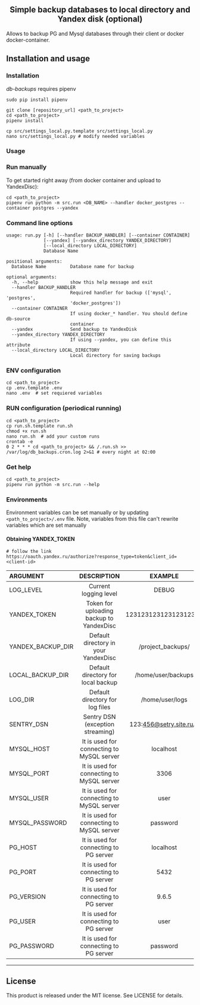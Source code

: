 <h2 align="center">Simple backup databases to local directory and Yandex disk (optional)</h2>

Allows to backup PG and Mysql databases through their client or docker docker-container.

## Installation and usage
### Installation
*db-backups* requires pipenv
```shell script
sudo pip install pipenv
```

```shell script
git clone [repository_url] <path_to_project>
cd <path_to_project>
pipenv install

cp src/settings_local.py.template src/settings_local.py
nano src/settings_local.py # modify needed variables
```

### Usage

### Run manually 
To get started right away (from docker container and upload to YandexDisc):
```shell script
cd <path_to_project>
pipenv run python -m src.run <DB_NAME> --handler docker_postgres --container postgres --yandex
```

### Command line options
```text
usage: run.py [-h] [--handler BACKUP_HANDLER] [--container CONTAINER]
              [--yandex] [--yandex_directory YANDEX_DIRECTORY]
              [--local_directory LOCAL_DIRECTORY]
              Database Name

positional arguments:
  Database Name         Database name for backup

optional arguments:
  -h, --help            show this help message and exit
  --handler BACKUP_HANDLER
                        Required handler for backup (['mysql', 'postgres',
                        'docker_postgres'])
  --container CONTAINER
                        If using docker_* handler. You should define db-source
                        container
  --yandex              Send backup to YandexDisk
  --yandex_directory YANDEX_DIRECTORY
                        If using --yandex, you can define this attribute
  --local_directory LOCAL_DIRECTORY
                        Local directory for saving backups

```


### ENV configuration
```shell script
cd <path_to_project>
cp .env.template .env
nano .env  # set requiered variables
```

### RUN configuration (periodical running) 
```shell script
cd <path_to_project>
cp run.sh.template run.sh
chmod +x run.sh
nano run.sh  # add your custom runs
crontab -e
0 2 * * * cd <path_to_project> && /.run.sh >> /var/log/db_backups.cron.log 2>&1 # every night at 02:00
```

### Get help
```shell script
cd <path_to_project>
pipenv run python -m src.run --help
```


### Environments

Environment variables can be set manually or by updating `<path_to_project>/.env` file. 
Note, variables from this file can't rewrite variables which are set manually 

#### Obtaining YANDEX_TOKEN
```shell script
# follow the link
https://oauth.yandex.ru/authorize?response_type=token&client_id=<client-id>
```

| ARGUMENT | DESCRIPTION | EXAMPLE | DEFAULT |
|:----------------- |:-----------------------------------------:|:-----------------------:|:-------------------------:|
| LOG_LEVEL         | Current logging level                     | DEBUG                   | INFO                      |    
| YANDEX_TOKEN      | Token for uploading backup to YandexDisc  | 12312312312312312312    |                           |
| YANDEX_BACKUP_DIR | Default directory in your YandexDisc      | /project_backups/       | /backups/                 |
| LOCAL_BACKUP_DIR  | Default directory for local backup        | /home/user/backups      | <path_to_project>/backups/|
| LOG_DIR           | Default directory for log files           | /home/user/logs         | <path_to_project>/logs/   |
| SENTRY_DSN        | Sentry DSN (exception streaming)          | 123:456@setry.site.ru/1 |                           |
| MYSQL_HOST        | It is used for connecting to MySQL server | localhost               | localhost                 |
| MYSQL_PORT        | It is used for connecting to MySQL server | 3306                    | 3306                      |
| MYSQL_USER        | It is used for connecting to MySQL server | user                    | root                      |
| MYSQL_PASSWORD    | It is used for connecting to MySQL server | password                | password                  |
| PG_HOST           | It is used for connecting to PG server    | localhost               | localhost                 |
| PG_PORT           | It is used for connecting to PG server    | 5432                    | 5432                      |
| PG_VERSION        | It is used for connecting to PG server    | 9.6.5                   | 9.6.5                     |
| PG_USER           | It is used for connecting to PG server    | user                    | postgres                  |
| PG_PASSWORD       | It is used for connecting to PG server    | password                | password                  |


* * *

## License

This product is released under the MIT license. See LICENSE for details.
